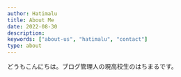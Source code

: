 ```yaml
---
author: Hatimalu
title: About Me
date: 2022-08-30
description:
keywords: ["about-us", "hatimalu", "contact"]
type: about
---
```


どうもこんにちは。ブログ管理人の現高校生のはちまるです。